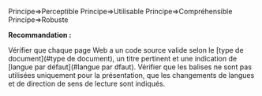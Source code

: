 Principe=>Perceptible
Principe=>Utilisable
Principe=>Compréhensible
Principe=>Robuste

**Recommandation :**

Vérifier que chaque page Web a un code source valide selon le [type de document](#type de document), un titre pertinent et une indication de [langue par défaut](#langue par dfaut). Vérifier que les balises ne sont pas utilisées uniquement pour la présentation, que les changements de langues et de direction de sens de lecture sont indiqués.
